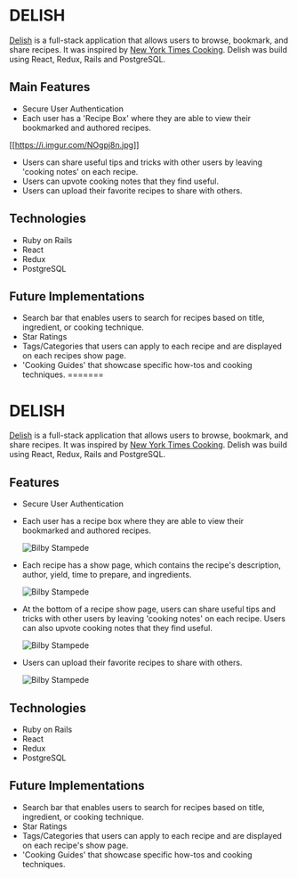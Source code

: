 # DELISH

[Delish](https://delish-app.herokuapp.com/) is a full-stack application that allows users to browse, bookmark, and share recipes. It was inspired by [New York Times Cooking](cooking.nytimes.com). Delish was build using React, Redux, Rails and PostgreSQL.


## Main Features
  * Secure User Authentication
  * Each user has a 'Recipe Box' where they are able to view their bookmarked and authored recipes.

  [[https://i.imgur.com/NOgpj8n.jpg]]

  * Users can share useful tips and tricks with other users by leaving 'cooking notes' on each recipe.
  * Users can upvote cooking notes that they find useful.
  * Users can upload their favorite recipes to share with others.

## Technologies
  * Ruby on Rails
  * React
  * Redux
  * PostgreSQL

## Future Implementations
  * Search bar that enables users to search for recipes based on title, ingredient, or cooking technique.
  * Star Ratings
  * Tags/Categories that users can apply to each recipe and are displayed on each recipes show page.
  * 'Cooking Guides' that showcase specific how-tos and cooking techniques.
=======
# DELISH 

[Delish](https://delish-app.herokuapp.com/) is a full-stack application that allows users to browse, bookmark, and share recipes. It was inspired by [New York Times Cooking](cooking.nytimes.com). Delish was build using React, Redux, Rails and PostgreSQL. 
  

## Features 
  * Secure User Authentication 
    
  * Each user has a recipe box where they are able to view their bookmarked and authored recipes. 
  
       ![Bilby Stampede](https://i.imgur.com/NOgpj8n.jpg)
  
  * Each recipe has a show page, which contains the recipe's description, author, yield, time to prepare, and ingredients.
 
       ![Bilby Stampede](https://i.imgur.com/yDIZFbQ.jpg)
    
  * At the bottom of a recipe show page, users can share useful tips and tricks with other users by leaving 'cooking notes' on each recipe. Users can also upvote cooking notes that they find useful. 
  
       ![Bilby Stampede](https://i.imgur.com/EhPmJcu.png)
  
  * Users can upload their favorite recipes to share with others. 
  
       ![Bilby Stampede](https://i.imgur.com/6m8745X.png)
 
## Technologies 
  * Ruby on Rails 
  * React 
  * Redux 
  * PostgreSQL
  
## Future Implementations 
  * Search bar that enables users to search for recipes based on title, ingredient, or cooking technique. 
  * Star Ratings 
  * Tags/Categories that users can apply to each recipe and are displayed on each recipe's show page. 
  * 'Cooking Guides' that showcase specific how-tos and cooking techniques. 
